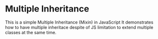 # Multiple Inheritance
This is a simple Multiple Inheritance (Mixin) in JavaScript
It demonstrates how to have multiple inheritace despite of JS limitation to extend multiple classes at the same time.

